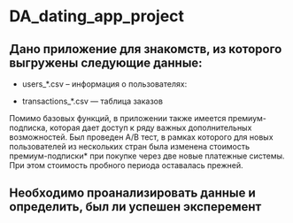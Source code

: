 # DA_dating_app_project

## Дано приложение для знакомств, из которого выгружены следующие данные:
  *  users_*.csv – информация о пользователях:
     
  * transactions_*.csv —  таблица заказов
  
Помимо базовых функций, в приложении также имеется премиум-подписка, которая дает доступ к ряду важных дополнительных возможностей. Был проведен A/B тест, в рамках которого для новых пользователей из нескольких стран была изменена стоимость премиум-подписки* при покупке через две новые платежные системы. При этом стоимость пробного периода оставалась прежней.
## Необходимо проанализировать данные и определить, был ли успешен эксперемент

